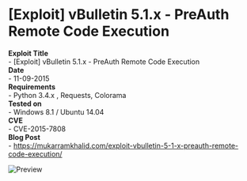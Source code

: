 # [Exploit] vBulletin 5.1.x - PreAuth Remote Code Execution

**Exploit Title**  
    - [Exploit] vBulletin 5.1.x - PreAuth Remote Code Execution  
**Date**  
    - 11-09-2015  
**Requirements**  
    - Python 3.4.x , Requests, Colorama  
**Tested on**  
    - Windows 8.1 / Ubuntu 14.04  
**CVE**  
    - CVE-2015-7808  
**Blog Post**  
    - https://mukarramkhalid.com/exploit-vbulletin-5-1-x-preauth-remote-code-execution/    

  
![Preview](https://mukarramkhalid.com/wp-content/uploads/2015/11/vb1.png)

